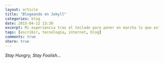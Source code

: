 ```yaml
---
layout: article
title: "Blogeando en Jekyll"
categories: blog
date: 2015-04-12 13:30
excerpt: Mi experiencia tras el teclado para poner en marcha lo que estás leyendo.
tags: [escribir, tecnología, internet, blog]
comments: true 
share: true 
---
```


*Stay Hungry, Stay Foolish...*